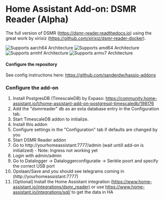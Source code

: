 # Home Assistant Add-on: DSMR Reader (Alpha)

The full version of DSMR (https://dsmr-reader.readthedocs.io) using the great work by xirixiz (https://github.com/xirixiz/dsmr-reader-docker).

![Supports aarch64 Architecture][aarch64-shield] ![Supports amd64 Architecture][amd64-shield] ![Supports armhf Architecture][armhf-shield] ![Supports armv7 Architecture][armv7-shield]

[aarch64-shield]: https://img.shields.io/badge/aarch64-yes-green.svg
[amd64-shield]: https://img.shields.io/badge/amd64-yes-green.svg
[armhf-shield]: https://img.shields.io/badge/armhf-yes-green.svg
[armv7-shield]: https://img.shields.io/badge/armv7-yes-green.svg

#### Configure the repository

See config instructions here: https://github.com/sanderdw/hassio-addons

### Configure the add-on

1. Install PostgresDB (TimescaleDB) by Expaso: https://community.home-assistant.io/t/home-assistant-add-on-postgresql-timescaledb/198176
2. Add the "dsmrreader" db as an exta database entry in the Configuration tab.
3. Start TimescaleDB addon to initialize.
4. Install this addon
5. Configure settings in the "Configuration" tab if defaults are changed by you
6. Start DSMR Reader addon
7. Go to http://yourhomeassistant:7777/admin (wait untill add-on is initialized) - Note: Ingress not working yet
8. Login with admin/admin
9. Go to Datalogger -> Dataloggerconfiguratie -> Seriële poort and specify the correct USB port
10. Opslaan/Save and you should see telegrams coming in (http://yourhomeassistant:7777)
11. [Optional] Install the Home Assistant integration (https://www.home-assistant.io/integrations/dsmr_reader) or use https://www.home-assistant.io/integrations/sql/ to get the data in HA